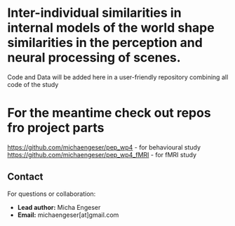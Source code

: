 # Inter-individual similarities in internal models of the world shape similarities in the perception and neural processing of scenes.

Code and Data will be added here in a user-friendly repository combining all code of the study

# For the meantime check out repos fro project parts
https://github.com/michaengeser/pep_wp4 - for behavioural study
https://github.com/michaengeser/pep_wp4_fMRI - for fMRI study


## Contact
For questions or collaboration:
- **Lead author:**  Micha Engeser
- **Email:** michaengeser[at]gmail.com
